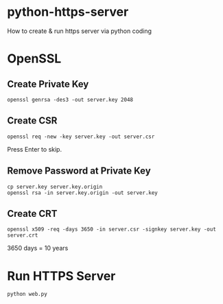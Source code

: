 # python-https-server
How to create &amp; run https server via python coding

# OpenSSL

## Create Private Key

```
openssl genrsa -des3 -out server.key 2048
```

## Create CSR
```
openssl req -new -key server.key -out server.csr
```

Press Enter to skip.

## Remove Password at Private Key

```
cp server.key server.key.origin
openssl rsa -in server.key.origin -out server.key
```

## Create CRT
```
openssl x509 -req -days 3650 -in server.csr -signkey server.key -out server.crt
```

3650 days = 10 years

# Run HTTPS Server
```
python web.py
```
